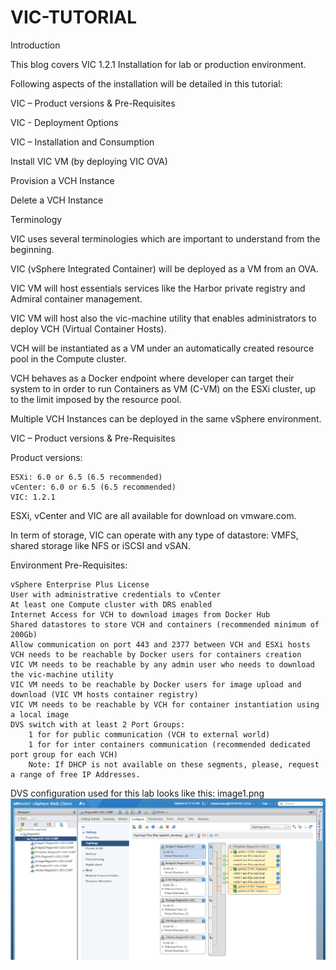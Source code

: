 # VIC-TUTORIAL



Introduction

 

This blog covers VIC 1.2.1 Installation for lab or production environment.

Following aspects of the installation will be detailed in this tutorial:

VIC – Product versions & Pre-Requisites

VIC - Deployment Options

VIC – Installation and Consumption

Install VIC VM (by deploying VIC OVA)

Provision a VCH Instance

Delete a VCH Instance

 

Terminology


VIC uses several terminologies which are important to understand from the beginning.

VIC (vSphere Integrated Container) will be deployed as a VM from an OVA.

VIC VM will host essentials services like the Harbor private registry and Admiral container management.

VIC VM will host also the vic-machine utility that enables administrators to deploy VCH (Virtual Container Hosts).

VCH will be instantiated as a VM under an automatically created resource pool in the Compute cluster.

VCH behaves as a Docker endpoint where developer can target their system to in order to run Containers as VM (C-VM) on the ESXi cluster, up to the limit imposed by the resource pool.

Multiple VCH Instances can be deployed in the same vSphere environment.

 

VIC – Product versions & Pre-Requisites

 

Product versions:

    ESXi: 6.0 or 6.5 (6.5 recommended)
    vCenter: 6.0 or 6.5 (6.5 recommended)
    VIC: 1.2.1

ESXi, vCenter and VIC are all available for download on vmware.com.

In term of storage, VIC can operate with any type of datastore: VMFS, shared storage like NFS or iSCSI and vSAN.

 

 

Environment Pre-Requisites:

    vSphere Enterprise Plus License
    User with administrative credentials to vCenter
    At least one Compute cluster with DRS enabled
    Internet Access for VCH to download images from Docker Hub
    Shared datastores to store VCH and containers (recommended minimum of 200Gb)
    Allow communication on port 443 and 2377 between VCH and ESXi hosts
    VCH needs to be reachable by Docker users for containers creation
    VIC VM needs to be reachable by any admin user who needs to download the vic-machine utility
    VIC VM needs to be reachable by Docker users for image upload and download (VIC VM hosts container registry)
    VIC VM needs to be reachable by VCH for container instantiation using a local image
    DVS switch with at least 2 Port Groups:
        1 for for public communication (VCH to external world)
        1 for for inter containers communication (recommended dedicated port group for each VCH)
        Note: If DHCP is not available on these segments, please, request a range of free IP Addresses.

 

DVS configuration used for this lab looks like this:
image1.png
![](images/image1.png)
